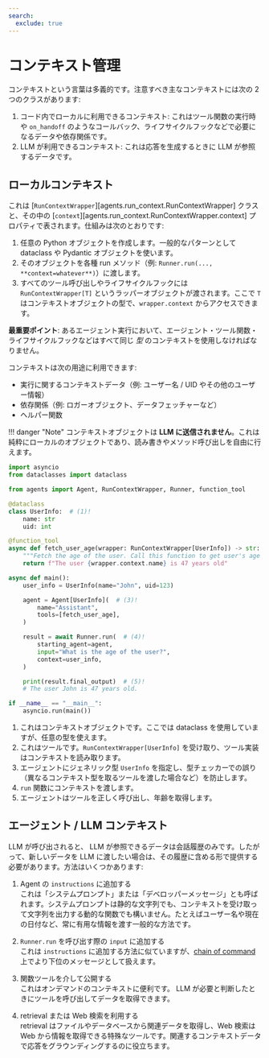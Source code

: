 ```yaml
---
search:
  exclude: true
---
```

# コンテキスト管理

コンテキストという言葉は多義的です。注意すべき主なコンテキストには次の 2 つのクラスがあります:

1. コード内でローカルに利用できるコンテキスト: これはツール関数の実行時や `on_handoff` のようなコールバック、ライフサイクルフックなどで必要になるデータや依存関係です。  
2.  LLM が利用できるコンテキスト: これは応答を生成するときに  LLM が参照するデータです。

## ローカルコンテキスト

これは [`RunContextWrapper`][agents.run_context.RunContextWrapper] クラスと、その中の [`context`][agents.run_context.RunContextWrapper.context] プロパティで表されます。仕組みは次のとおりです:

1. 任意の Python オブジェクトを作成します。一般的なパターンとして dataclass や Pydantic オブジェクトを使います。  
2. そのオブジェクトを各種 run メソッド（例: `Runner.run(..., **context=whatever**)`）に渡します。  
3. すべてのツール呼び出しやライフサイクルフックには `RunContextWrapper[T]` というラッパーオブジェクトが渡されます。ここで `T` はコンテキストオブジェクトの型で、`wrapper.context` からアクセスできます。  

**最重要ポイント**: あるエージェント実行において、エージェント・ツール関数・ライフサイクルフックなどはすべて同じ *型* のコンテキストを使用しなければなりません。

コンテキストは次の用途に利用できます:

- 実行に関するコンテキストデータ（例: ユーザー名 / UID やその他のユーザー情報）
- 依存関係（例: ロガーオブジェクト、データフェッチャーなど）
- ヘルパー関数

!!! danger "Note"
    コンテキストオブジェクトは **LLM に送信されません**。これは純粋にローカルのオブジェクトであり、読み書きやメソッド呼び出しを自由に行えます。

```python
import asyncio
from dataclasses import dataclass

from agents import Agent, RunContextWrapper, Runner, function_tool

@dataclass
class UserInfo:  # (1)!
    name: str
    uid: int

@function_tool
async def fetch_user_age(wrapper: RunContextWrapper[UserInfo]) -> str:  # (2)!
    """Fetch the age of the user. Call this function to get user's age information."""
    return f"The user {wrapper.context.name} is 47 years old"

async def main():
    user_info = UserInfo(name="John", uid=123)

    agent = Agent[UserInfo](  # (3)!
        name="Assistant",
        tools=[fetch_user_age],
    )

    result = await Runner.run(  # (4)!
        starting_agent=agent,
        input="What is the age of the user?",
        context=user_info,
    )

    print(result.final_output)  # (5)!
    # The user John is 47 years old.

if __name__ == "__main__":
    asyncio.run(main())
```

1. これはコンテキストオブジェクトです。ここでは dataclass を使用していますが、任意の型を使えます。  
2. これはツールです。`RunContextWrapper[UserInfo]` を受け取り、ツール実装はコンテキストを読み取ります。  
3. エージェントにジェネリック型 `UserInfo` を指定し、型チェッカーでの誤り（異なるコンテキスト型を取るツールを渡した場合など）を防止します。  
4. `run` 関数にコンテキストを渡します。  
5. エージェントはツールを正しく呼び出し、年齢を取得します。  

## エージェント / LLM コンテキスト

 LLM が呼び出されると、  LLM が参照できるデータは会話履歴のみです。したがって、新しいデータを  LLM に渡したい場合は、その履歴に含める形で提供する必要があります。方法はいくつかあります:

1. Agent の `instructions` に追加する  
   これは「システムプロンプト」または「デベロッパーメッセージ」とも呼ばれます。システムプロンプトは静的な文字列でも、コンテキストを受け取って文字列を出力する動的な関数でも構いません。たとえばユーザー名や現在の日付など、常に有用な情報を渡す一般的な方法です。  

2. `Runner.run` を呼び出す際の `input` に追加する  
   これは `instructions` に追加する方法に似ていますが、[chain of command](https://cdn.openai.com/spec/model-spec-2024-05-08.html#follow-the-chain-of-command) 上でより下位のメッセージとして扱えます。  

3. 関数ツールを介して公開する  
   これはオンデマンドのコンテキストに便利です。  LLM が必要と判断したときにツールを呼び出してデータを取得できます。  

4. retrieval または Web 検索を利用する  
   retrieval はファイルやデータベースから関連データを取得し、Web 検索は Web から情報を取得できる特殊なツールです。関連するコンテキストデータで応答をグラウンディングするのに役立ちます。